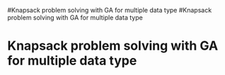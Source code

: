 #Knapsack problem solving with GA for multiple data type
#Knapsack problem solving with GA for multiple data type
# Knapsack problem solving with GA for multiple data type
